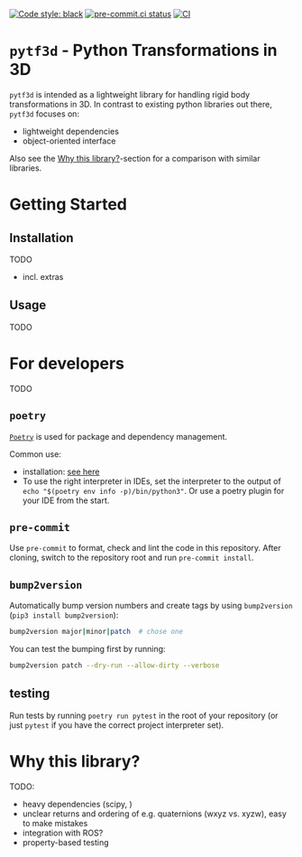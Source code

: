 [![Code style: black](https://img.shields.io/badge/code%20style-black-000000.svg)](https://github.com/ambv/black)
[![pre-commit.ci status](https://results.pre-commit.ci/badge/github/xaver-k/pytf3d/master.svg)](https://results.pre-commit.ci/latest/github/xaver-k/pytf3d/master)
[![CI](https://github.com/xaver-k/pytf3d/actions/workflows/main.yml/badge.svg)](https://github.com/xaver-k/pytf3d/actions/workflows/main.yml)

# `pytf3d` - Python Transformations in 3D

`pytf3d` is intended as a lightweight library for handling rigid body transformations in 3D.
In contrast to existing python libraries out there, `pytf3d` focuses on:
* lightweight dependencies
* object-oriented interface

Also see the [Why this library?](#why-this-library)-section for a comparison with similar libraries.

# Getting Started

## Installation

TODO
* incl. extras

## Usage

TODO

# For developers

TODO

## `poetry`
[`Poetry`](https://python-poetry.org/docs/basic-usage/) is used for package and dependency management.

Common use:

  * installation: [see here](https://python-poetry.org/docs/#installation)
  * To use the right interpreter in IDEs, set the interpreter to the output of `echo "$(poetry env info -p)/bin/python3"`. Or use a poetry plugin for your IDE from the start.

## `pre-commit`
Use `pre-commit` to format, check and lint the code in this repository.
After cloning, switch to the repository root and run `pre-commit install`.

## `bump2version`
Automatically bump version numbers and create tags by using `bump2version` (`pip3 install bump2version`):
```bash
bump2version major|minor|patch  # chose one
```

  You can test the bumping first by running:
```bash
bump2version patch --dry-run --allow-dirty --verbose
```

## testing
Run tests by running `poetry run pytest` in the root of your repository (or just `pytest` if you have the correct project interpreter set).

# Why this library?

TODO:
* heavy dependencies (scipy, )
* unclear returns and ordering of e.g. quaternions (wxyz vs. xyzw), easy to make mistakes
* integration with ROS?
* property-based testing
